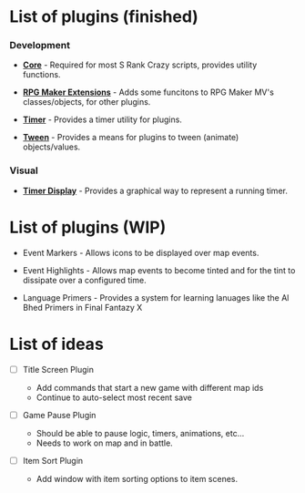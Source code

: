 # List of plugins (finished)

### Development

* [**Core**](./src/SRCrazy_Core_v2.js "SRCrazy Core Plugin") - Required for most S Rank Crazy scripts, provides utility functions.

* [**RPG Maker Extensions**](./src/SRCrazy_MVAdditions.js "SRCrazy Extensions") - Adds some funcitons to RPG Maker MV's classes/objects, for other plugins.

* [**Timer**](./src/SRCrazy_Timer.js "SRCrazy Timer") - Provides a timer utility for plugins.

* [**Tween**](./src/SRCrazy_Tween.js "SRCrazy Tweening") - Provides a means for plugins to tween (animate) objects/values.

### Visual

* [**Timer Display**](./src/SRCrazy_TimerDisplay.js "SRCrazy Timer Display") - Provides a graphical way to represent a running timer.

# List of plugins (WIP)

* Event Markers - Allows icons to be displayed over map events.

* Event Highlights - Allows map events to become tinted and for the tint to dissipate over a configured time.

* Language Primers - Provides a system for learning lanuages like the Al Bhed Primers in Final Fantazy X

# List of ideas

- [ ] Title Screen Plugin
	* Add commands that start a new game with different map ids
	* Continue to auto-select most recent save

- [ ] Game Pause Plugin
	* Should be able to pause logic, timers, animations, etc...
	* Needs to work on map and in battle.

- [ ] Item Sort Plugin
	* Add window with item sorting options to item scenes.

<!-- - [ ] Map Ability Plugin -->